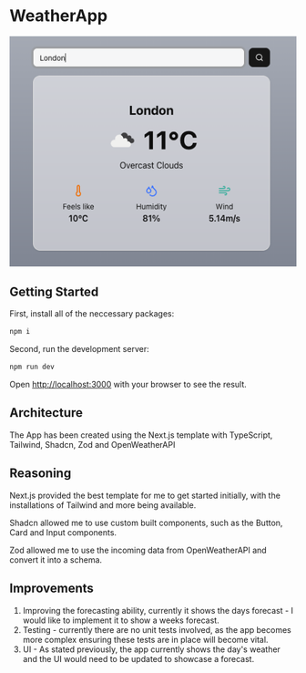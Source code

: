 # WeatherApp

![WeatherApp image](public/appimage.png)

## Getting Started
First, install all of the neccessary packages:

```bash
npm i
```

Second, run the development server:

```bash
npm run dev
```

Open [http://localhost:3000](http://localhost:3000) with your browser to see the result.

## Architecture

The App has been created using the Next.js template with TypeScript, Tailwind, Shadcn, Zod and OpenWeatherAPI

## Reasoning

Next.js provided the best template for me to get started initially, with the installations of Tailwind and more being available. 

Shadcn allowed me to use custom built components, such as the Button, Card and Input components.

Zod allowed me to use the incoming data from OpenWeatherAPI and convert it into a schema.

## Improvements

1. Improving the forecasting ability, currently it shows the days forecast - I would like to implement it to show a weeks forecast.
2. Testing - currently there are no unit tests involved, as the app becomes more complex ensuring these tests are in place will become vital.
3. UI - As stated previously, the app currently shows the day's weather and the UI would need to be updated to showcase a forecast.

